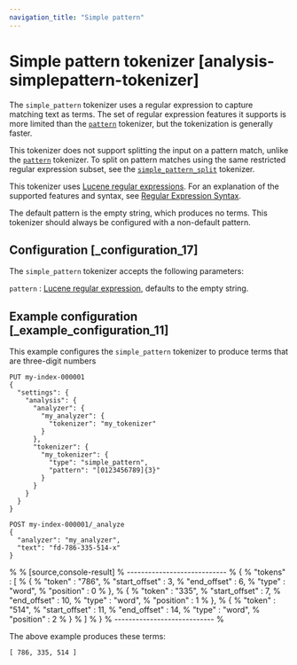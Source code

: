 ```yaml
---
navigation_title: "Simple pattern"
---
```


# Simple pattern tokenizer [analysis-simplepattern-tokenizer]


The `simple_pattern` tokenizer uses a regular expression to capture matching text as terms. The set of regular expression features it supports is more limited than the [`pattern`](analysis-pattern-tokenizer.md) tokenizer, but the tokenization is generally faster.

This tokenizer does not support splitting the input on a pattern match, unlike the [`pattern`](analysis-pattern-tokenizer.md) tokenizer. To split on pattern matches using the same restricted regular expression subset, see the [`simple_pattern_split`](analysis-simplepatternsplit-tokenizer.md) tokenizer.

This tokenizer uses [Lucene regular expressions](https://lucene.apache.org/core/10_1_0/core/org/apache/lucene/util/automaton/RegExp.md). For an explanation of the supported features and syntax, see [Regular Expression Syntax](regexp-syntax.md).

The default pattern is the empty string, which produces no terms. This tokenizer should always be configured with a non-default pattern.


## Configuration [_configuration_17] 

The `simple_pattern` tokenizer accepts the following parameters:

`pattern`
:   [Lucene regular expression](https://lucene.apache.org/core/10_1_0/core/org/apache/lucene/util/automaton/RegExp.md), defaults to the empty string.


## Example configuration [_example_configuration_11] 

This example configures the `simple_pattern` tokenizer to produce terms that are three-digit numbers

```console
PUT my-index-000001
{
  "settings": {
    "analysis": {
      "analyzer": {
        "my_analyzer": {
          "tokenizer": "my_tokenizer"
        }
      },
      "tokenizer": {
        "my_tokenizer": {
          "type": "simple_pattern",
          "pattern": "[0123456789]{3}"
        }
      }
    }
  }
}

POST my-index-000001/_analyze
{
  "analyzer": "my_analyzer",
  "text": "fd-786-335-514-x"
}
```

% 
% [source,console-result]
% ----------------------------
% {
%   "tokens" : [
%     {
%       "token" : "786",
%       "start_offset" : 3,
%       "end_offset" : 6,
%       "type" : "word",
%       "position" : 0
%     },
%     {
%       "token" : "335",
%       "start_offset" : 7,
%       "end_offset" : 10,
%       "type" : "word",
%       "position" : 1
%     },
%     {
%       "token" : "514",
%       "start_offset" : 11,
%       "end_offset" : 14,
%       "type" : "word",
%       "position" : 2
%     }
%   ]
% }
% ----------------------------
% 

The above example produces these terms:

```text
[ 786, 335, 514 ]
```

